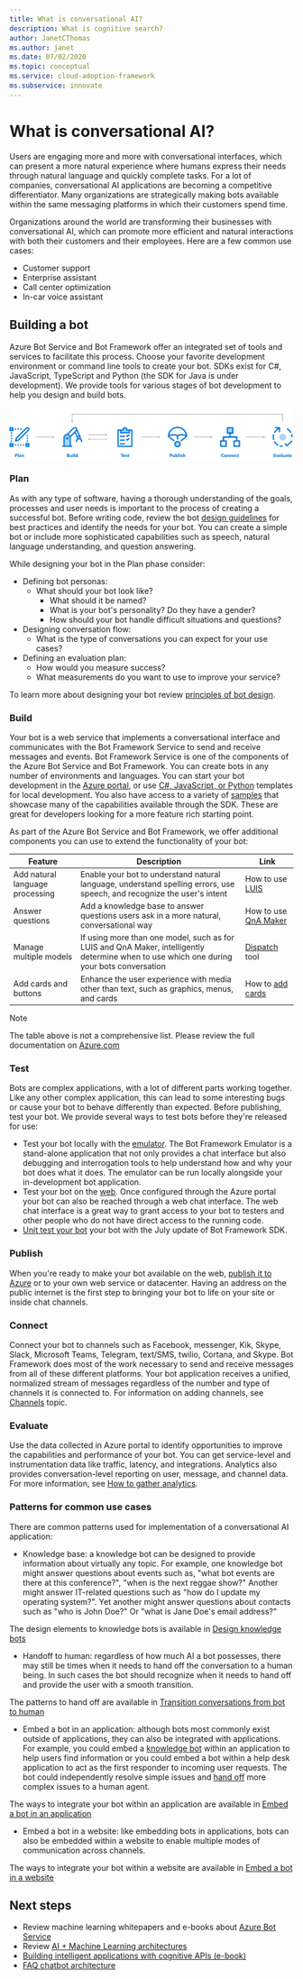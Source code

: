 ```yaml
---
title: What is conversational AI?
description: What is cognitive search?
author: JanetCThomas
ms.author: janet
ms.date: 07/02/2020
ms.topic: conceptual
ms.service: cloud-adoption-framework
ms.subservice: innovate
---
```


<!-- cSpell:ignore Twilio -->

# What is conversational AI?

Users are engaging more and more with conversational interfaces, which can present a more natural experience where humans express their needs through natural language and quickly complete tasks. For a lot of companies, conversational AI applications are becoming a competitive differentiator. Many organizations are strategically making bots available within the same messaging platforms in which their customers spend time.

Organizations around the world are transforming their businesses with conversational AI, which can promote more efficient and natural interactions with both their customers and their employees. Here are a few common use cases:

- Customer support
- Enterprise assistant
- Call center optimization
- In-car voice assistant

## Building a bot

Azure Bot Service and Bot Framework offer an integrated set of tools and services to facilitate this process. Choose your favorite development environment or command line tools to create your bot. SDKs exist for C#, JavaScript, TypeScript and Python (the SDK for Java is under development). We provide tools for various stages of bot development to help you design and build bots.

![Tools for various stages of bot development](../../_images/ai-bot-dev-tools.png)

<!-- docsTest:ignore "natural language understanding" -->

### Plan

As with any type of software, having a thorough understanding of the goals, processes and user needs is important to the process of creating a successful bot. Before writing code, review the bot [design guidelines](https://docs.microsoft.com/azure/bot-service/bot-service-design-principles?view=azure-bot-service-4.0) for best practices and identify the needs for your bot. You can create a simple bot or include more sophisticated capabilities such as speech, natural language understanding, and question answering.

While designing your bot in the Plan phase consider:

- Defining bot personas:
  - What should your bot look like?
    - What should it be named?
    - What is your bot's personality? Do they have a gender?
    - How should your bot handle difficult situations and questions?
- Designing conversation flow:
  - What is the type of conversations you can expect for your use cases?
- Defining an evaluation plan:
  - How would you measure success?
  - What measurements do you want to use to improve your service?

To learn more about designing your bot review [principles of bot design](https://docs.microsoft.com/azure/bot-service/bot-service-design-principles?view=azure-bot-service-4.0).

### Build

Your bot is a web service that implements a conversational interface and communicates with the Bot Framework Service to send and receive messages and events. Bot Framework Service is one of the components of the Azure Bot Service and Bot Framework. You can create bots in any number of environments and languages. You can start your bot development in the [Azure portal](https://docs.microsoft.com/azure/bot-service/bot-service-quickstart?view=azure-bot-service-4.0), or use [C#, JavaScript, or Python](https://docs.microsoft.com/azure/bot-service/dotnet/bot-builder-dotnet-sdk-quickstart?view=azure-bot-service-4.0) templates for local development. You also have access to a variety of [samples](https://github.com/microsoft/botbuilder-samples) that showcase many of the capabilities available through the SDK. These are great for developers looking for a more feature rich starting point.

As part of the Azure Bot Service and Bot Framework, we offer additional components you can use to extend the functionality of your bot:

| Feature | Description | Link |
| --- | --- | --- |
| Add natural language processing | Enable your bot to understand natural language, understand spelling errors, use speech, and recognize the user's intent | How to use [LUIS](https://docs.microsoft.com/azure/bot-service/bot-builder-howto-v4-luis?view=azure-bot-service-4.0) |
| Answer questions | Add a knowledge base to answer questions users ask in a more natural, conversational way | How to use [QnA Maker](https://docs.microsoft.com/azure/bot-service/bot-builder-howto-qna?view=azure-bot-service-4.0) |
| Manage multiple models | If using more than one model, such as for LUIS and QnA Maker, intelligently determine when to use which one during your bots conversation | [Dispatch](https://docs.microsoft.com/azure/bot-service/bot-builder-tutorial-dispatch?view=azure-bot-service-4.0) tool |
| Add cards and buttons | Enhance the user experience with media other than text, such as graphics, menus, and cards | How to [add cards](https://docs.microsoft.com/azure/bot-service/bot-builder-howto-add-media-attachments?view=azure-bot-service-4.0) |

> [!NOTE]
> The table above is not a comprehensive list. Please review the full documentation on [Azure.com](https://docs.microsoft.com/azure/bot-service/?view=azure-bot-service-4.0)

### Test

Bots are complex applications, with a lot of different parts working together. Like any other complex application, this can lead to some interesting bugs or cause your bot to behave differently than expected. Before publishing, test your bot. We provide several ways to test bots before they're released for use:

- Test your bot locally with the [emulator](https://docs.microsoft.com/azure/bot-service/bot-service-debug-emulator?view=azure-bot-service-4.0). The Bot Framework Emulator is a stand-alone application that not only provides a chat interface but also debugging and interrogation tools to help understand how and why your bot does what it does. The emulator can be run locally alongside your in-development bot application.
- Test your bot on the [web](https://docs.microsoft.com/azure/bot-service/bot-service-manage-test-webchat?view=azure-bot-service-4.0). Once configured through the Azure portal your bot can also be reached through a web chat interface. The web chat interface is a great way to grant access to your bot to testers and other people who do not have direct access to the running code.
- [Unit test your bot](https://docs.microsoft.com/azure/bot-service/unit-test-bots) your bot with the July update of Bot Framework SDK.

### Publish

When you're ready to make your bot available on the web, [publish it to Azure](https://docs.microsoft.com/azure/bot-service/bot-builder-howto-deploy-azure?view=azure-bot-service-4.0) or to your own web service or datacenter. Having an address on the public internet is the first step to bringing your bot to life on your site or inside chat channels.

### Connect

Connect your bot to channels such as Facebook, messenger, Kik, Skype, Slack, Microsoft Teams, Telegram, text/SMS, twilio, Cortana, and Skype. Bot Framework does most of the work necessary to send and receive messages from all of these different platforms. Your bot application receives a unified, normalized stream of messages regardless of the number and type of channels it is connected to. For information on adding channels, see [Channels](https://docs.microsoft.com/azure/bot-service/bot-service-manage-channels?view=azure-bot-service-4.0) topic.

### Evaluate

Use the data collected in Azure portal to identify opportunities to improve the capabilities and performance of your bot. You can get service-level and instrumentation data like traffic, latency, and integrations. Analytics also provides conversation-level reporting on user, message, and channel data. For more information, see [How to gather analytics](https://docs.microsoft.com/azure/bot-service/bot-service-manage-analytics?view=azure-bot-service-4.0).

<!-- docsTest:ignore "John Doe" "Jane Doe" -->

### Patterns for common use cases

There are common patterns used for implementation of a conversational AI application:

- Knowledge base: a knowledge bot can be designed to provide information about virtually any topic. For example, one knowledge bot might answer questions about events such as, "what bot events are there at this conference?", "when is the next reggae show?" Another might answer IT-related questions such as "how do I update my operating system?". Yet another might answer questions about contacts such as "who is John Doe?" Or "what is Jane Doe's email address?"

The design elements to knowledge bots is available in [Design knowledge bots](https://docs.microsoft.com/azure/bot-service/bot-service-design-pattern-knowledge-base?view=azure-bot-service-4.0)

- Handoff to human: regardless of how much AI a bot possesses, there may still be times when it needs to hand off the conversation to a human being. In such cases the bot should recognize when it needs to hand off and provide the user with a smooth transition.

The patterns to hand off are available in [Transition conversations from bot to human](https://docs.microsoft.com/azure/bot-service/bot-service-design-pattern-handoff-human?view=azure-bot-service-4.0)

- Embed a bot in an application: although bots most commonly exist outside of applications, they can also be integrated with applications. For example, you could embed a [knowledge bot](https://docs.microsoft.com/azure/bot-service/bot-service-design-pattern-knowledge-base?view=azure-bot-service-4.0) within an application to help users find information or you could embed a bot within a help desk application to act as the first responder to incoming user requests. The bot could independently resolve simple issues and [hand off](https://docs.microsoft.com/azure/bot-service/bot-service-design-pattern-handoff-human?view=azure-bot-service-4.0) more complex issues to a human agent.

The ways to integrate your bot within an application are available in [Embed a bot in an application](https://docs.microsoft.com/azure/bot-service/bot-service-design-pattern-embed-app?view=azure-bot-service-4.0)

- Embed a bot in a website: like embedding bots in applications, bots can also be embedded within a website to enable multiple modes of communication across channels.

The ways to integrate your bot within a website are available in [Embed a bot in a website](https://docs.microsoft.com/azure/bot-service/bot-service-design-pattern-embed-web-site?view=azure-bot-service-4.0)

## Next steps

- Review machine learning whitepapers and e-books about [Azure Bot Service](https://azure.microsoft.com/resources/whitepapers/search/?service=bot-service)
- Review [AI + Machine Learning architectures](https://docs.microsoft.com/azure/architecture/browse/)
- [Building intelligent applications with cognitive APIs (e-book)](https://azure.microsoft.com/resources/building-intelligent-apps-with-cognitive-apis/)
- [FAQ chatbot architecture](https://azure.microsoft.com/resources/faq-chatbot-architecture/)
